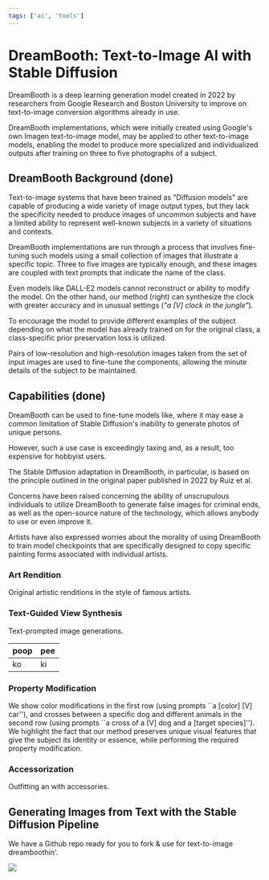 ```yaml
---
tags: ['ai', 'tools']
---
```


# DreamBooth: Text-to-Image AI with Stable Diffusion

DreamBooth is a deep learning generation model created in 2022 by researchers from Google Research and Boston University to improve on text-to-image conversion algorithms already in use. 

DreamBooth implementations, which were initially created using Google's own Imagen text-to-image model, may be applied to other text-to-image models, enabling the model to produce more specialized and individualized outputs after training on three to five photographs of a subject.

## DreamBooth Background (done)
Text-to-image systems that have been trained as "Diffusion models" are capable of producing a wide variety of image output types, but they lack the specificity needed to produce images of uncommon subjects and have a limited ability to represent well-known subjects in a variety of situations and contexts.

DreamBooth implementations are run through a process that involves fine-tuning such models using a small collection of images that illustrate a specific topic. Three to five images are typically enough, and these images are coupled with text prompts that indicate the name of the class.

Even models like DALL-E2 models cannot reconstruct or ability to modify the model. On the other hand, our method (right) can synthesize the clock with greater accuracy and in unusual settings (_"a [V] clock in the jungle"_).

To encourage the model to provide different examples of the subject depending on what the model has already trained on for the original class, a class-specific prior preservation loss is utilized.

Pairs of low-resolution and high-resolution images taken from the set of input images are used to fine-tune the components, allowing the minute details of the subject to be maintained.


## Capabilities (done)

DreamBooth can be used to fine-tune models like, where it may ease a common limitation of Stable Diffusion's inability to generate photos of unique persons.

However, such a use case is exceedingly taxing and, as a result, too expensive for hobbyist users.

The Stable Diffusion adaptation in DreamBooth, in particular, is based on the principle outlined in the original paper published in 2022 by Ruiz et al.

Concerns have been raised concerning the ability of unscrupulous individuals to utilize DreamBooth to generate false images for criminal ends, as well as the open-source nature of the technology, which allows anybody to use or even improve it.

Artists have also expressed worries about the morality of using DreamBooth to train model checkpoints that are specifically designed to copy specific painting forms associated with individual artists. 

### Art Rendition

Original artistic renditions in the style of famous artists.

### Text-Guided View Synthesis

Text-prompted image generations.


|poop|pee|
|--|--|
|ko|ki|

### Property Modification

We show color modifications in the first row (using prompts \`\`a \[color\] \[V\] car''), and crosses between a specific dog and different animals in the second row (using prompts \`\`a cross of a \[V\] dog and a \[target species\]''). We highlight the fact that our method preserves unique visual features that give the subject its identity or essence, while performing the required property modification.


### Accessorization

Outfitting an with accessories. 


## Generating Images from Text with the Stable Diffusion Pipeline

We have a Github repo ready for you to fork & use for text-to-image dreamboothin'.

![](Screenshot%202023-04-23%20at%2002.48.38.png)